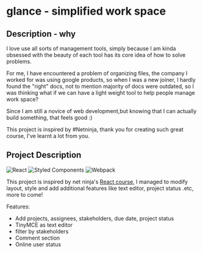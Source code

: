 # glance - simplified work space

## Description - why

I love use all sorts of management tools, simply because I am kinda obsessed with the beauty of each tool has its core idea of how to solve problems.

For me, I have encountered a problem of organizing files, the company I worked for was using google products, so when I was a new joiner, I hardly found the "right" docs, not to mention majority of docs were outdated, so I was thinking what if we can have a light weight tool to help people manage work space?

Since I am still a novice of web development,but knowing that I can actually build something, that feels good :)

This project is inspired by #Netninja, thank you for creating such great course, I've learnt a lot from you.

## Project Description

![React](https://img.shields.io/badge/react-%2320232a.svg?style=for-the-badge&logo=react&logoColor=%2361DAFB) ![Styled Components](https://img.shields.io/badge/styled--components-DB7093?style=for-the-badge&logo=styled-components&logoColor=white) ![Webpack](https://img.shields.io/badge/webpack-%238DD6F9.svg?style=for-the-badge&logo=webpack&logoColor=black)

This project is inspired by net ninja's [React course](https://www.udemy.com/course/build-web-apps-with-react-firebase/), I managed to modify layout, style and add additional features like text editor, project status .etc, more to come!

Features:

- Add projects, assignees, stakeholders, due date, project status
- TinyMCE as text editor
- filter by stakeholders
- Comment section
- Online user status
